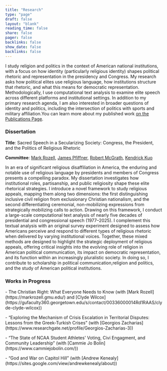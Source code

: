```yaml
---
title: "Research"
type: "page"
draft: false
layout: "blank"
reading_time: false
share: false
pager: false
backlinks: false
show_date: false
backlinks: false
---
```

I study religion and politics in the context of American national institutions, with a focus on how identity (particularly religious identity) shapes political rhetoric and representation in the presidency and Congress. My research asks how political elites use religious language, how institutions structure that rhetoric, and what this means for democratic representation. Methodologically, I use computational text analysis to examine elite speech across different platforms and institutional settings. In addition to my primary research agenda, I am also interested in broader questions of identity and politics, including the intersection of politics with sports and military affiliation.You can learn more about my published work <a href="/publication/">on the Publications Page</a>.

<h3>Dissertation</h3>

**Title**: Sacred Speech in a Secularizing Society: Congress, the President, and the Politics of Religious Rhetoric

**Committee**: [Mark Rozell](https://markrozell.gmu.edu/), [James Pfiffner](https://pfiffner.gmu.edu/), [Robert McGrath](https://mcgrath.gmu.edu/), [Kendrick Kuo](https://kendrickkuo.com/)

In an era of significant religious disaffiliation in America, the enduring and notable use of religious language by presidents and members of Congress presents a compelling paradox. My dissertation investigates how institutional roles, partisanship, and public religiosity shape these elite rhetorical strategies. I introduce a novel framework to study religious appeals, mapping them along two dimensions: the first distinguishing inclusive civil religion from exclusionary Christian nationalism, and the second differentiating ceremonial, non-mobilizing expressions from strategically mobilizing calls to action. Drawing on this framework, I conduct a large-scale computational text analysis of nearly five decades of presidential and congressional speech (1977–2025). I complement this textual analysis with an original survey experiment designed to assess how Americans perceive and respond to different types of religious rhetoric when delivered by varying institutional voices. Together, these mixed methods are designed to highlight the strategic deployment of religious appeals, offering critical insights into the evolving role of religion in American political communication, its impact on democratic representation, and its function within an increasingly pluralistic society. In doing so, I contribute to scholarship in political communication,religion and politics, and the study of American political institutions.

  <div style="flex: 1; min-width: 250px;">
    <h3>Works in Progress</h3>
    <p>
      - The Christian Right: What Everyone Needs to Know (with [Mark Rozell](https://markrozell.gmu.edu/) and [Clyde Wilcox](https://gufaculty360.georgetown.edu/s/contact/00336000014Rd1RAAS/clyde-clyde-wilcox))  
    </p>
    <p>
      - “Exploring the Mechanism of Crisis Escalation in Territorial Disputes: Lessons from the Greek-Turkish Crises” (with [Georgios Zacharias](https://www.researchgate.net/profile/Georgios-Zacharias-3))
    </p>
    <p>  
      - “The State of NCAA Student Athletes' Voting, Civi Engagment, and Community Leadership” (with [Cammie Jo Bolin](https://www.cammiejobolin.com/))
    </p>  
      - “God and War on Capitol Hill” (with [Andrew Kenealy](https://sites.google.com/view/andrewkenealy/about))
    </p>
  </div>

</div>

